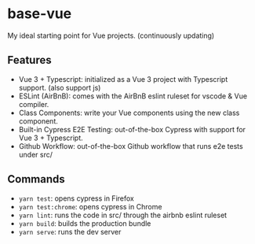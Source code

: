 # base-vue

My ideal starting point for Vue projects. (continuously updating)

## Features
- Vue 3 + Typescript: initialized as a Vue 3 project with Typescript support. (also support js)
- ESLint (AirBnB): comes with the AirBnB eslint ruleset for vscode & Vue compiler.
- Class Components: write your Vue components using the new class component.
- Built-in Cypress E2E Testing: out-of-the-box Cypress with support for Vue 3 + Typescript.
- Github Workflow: out-of-the-box Github workflow that runs e2e tests under src/

## Commands

- `yarn test`: opens cypress in Firefox
- `yarn test:chrome`: opens cypress in Chrome
- `yarn lint`: runs the code in src/ through the airbnb eslint ruleset
- `yarn build`: builds the production bundle
- `yarn serve`: runs the dev server